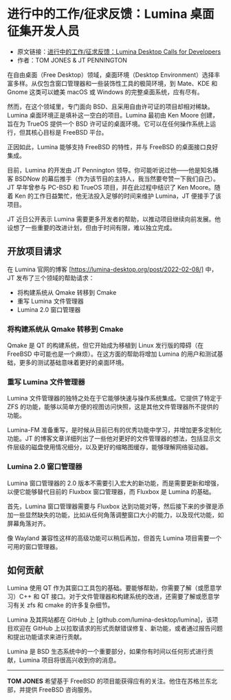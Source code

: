 # 进行中的工作/征求反馈：Lumina 桌面征集开发人员

- 原文链接：[进行中的工作/征求反馈：Lumina Desktop Calls for Developers](https://freebsdfoundation.org/wp-content/uploads/2022/04/wipcft.pdf)
- 作者：TOM JONES & JT PENNINGTON

在自由桌面（Free Desktop）领域，桌面环境（Desktop Environment）选择丰富多样。从仅包含窗口管理器和一些装饰性工具的极简环境，到 Mate、KDE 和 Gnome 这类可以媲美 macOS 或 Windows 的完整桌面系统，应有尽有。

然而，在这个领域里，专门面向 BSD、且采用自由许可证的项目却相对稀缺。Lumina 桌面环境正是填补这一空白的项目。Lumina 最初由 Ken Moore 创建，旨在为 TrueOS 提供一个 BSD 许可证的桌面环境。它可以在任何操作系统上运行，但其核心目标是 FreeBSD 平台。

正因如此，Lumina 能够支持 FreeBSD 的特性，并与 FreeBSD 的桌面接口良好集成。

目前，Lumina 的开发由 JT Pennington 领导。你可能听说过他——他是知名播客 BSDNow 的幕后推手（作为该节目的主持人，我当然要夸赞一下我们自己）。JT 早年曾参与 PC-BSD 和 TrueOS 项目，并在此过程中结识了 Ken Moore。随着 Ken 的工作日益繁忙，他无法投入足够的时间来维护 Lumina，JT 便接手了该项目。

JT 近日公开表示 Lumina 需要更多开发者的帮助，以推动项目继续向前发展。他设想了一些重要的改进计划，但由于时间有限，难以独立完成。

## 开放项目请求

在 Lumina 官网的博客 [https://lumina-desktop.org/post/2022-02-08/] 中，JT 发布了三个领域的帮助请求：

- 将构建系统从 Qmake 转移到 Cmake
- 重写 Lumina 文件管理器
- Lumina 2.0 窗口管理器

### 将构建系统从 Qmake 转移到 Cmake

Qmake 是 QT 的构建系统，但它开始成为移植到 Linux 发行版的障碍（在 FreeBSD 中可能也是一个麻烦）。在这方面的帮助将增加 Lumina 的用户和测试基础，更多的测试基础意味着更好的桌面环境。

### 重写 Lumina 文件管理器

Lumina 文件管理器的独特之处在于它能够快速与操作系统集成。它提供了特定于 ZFS 的功能，能够以简单方便的视图访问快照，这是其他文件管理器所不提供的功能。

Lumina-FM 准备重写，是时候从目前已有的优秀功能中学习，并增加更多定制化功能。JT 的博客文章详细列出了一些他对更好的文件管理器的想法，包括显示文件层级的磁盘使用情况细分，以及更好的缩略图缓存，能够理解网络驱动器。

### Lumina 2.0 窗口管理器

Lumina 窗口管理器的 2.0 版本不需要引入宏大的新功能，而是需要更新和增强，以便它能够替代目前的 Fluxbox 窗口管理器，而 Fluxbox 是 Lumina 的基础。

首先，Lumina 窗口管理器需要与 Fluxbox 达到功能对等，然后接下来的步骤是添加一些显然缺失的功能，比如从任何角落调整窗口大小的能力，以及现代功能，如屏幕角落对齐。

像 Wayland 兼容性这样的高级功能可以稍后再加，但首先 Lumina 项目需要一个可用的窗口管理器。

## 如何贡献

Lumina 使用 QT 作为其窗口工具包的基础。要能够帮助，你需要了解（或愿意学习）C++ 和 QT 接口。对于文件管理器和构建系统的改进，还需要了解或愿意学习有关 zfs 和 cmake 的许多复杂细节。

Lumina 及其网站都在 GitHub 上 [github.com/lumina-desktop/lumina]，该项目欢迎在 GitHub 上以拉取请求的形式贡献错误修复、新功能，或者通过报告问题和提出功能请求来进行贡献。

Lumina 是 BSD 生态系统中的一个重要部分，如果你有时间以任何形式进行贡献，Lumina 项目将很高兴收到你的消息。

---

**TOM JONES** 希望基于 FreeBSD 的项目能获得应有的关注。他住在苏格兰东北部，并提供 FreeBSD 咨询服务。
